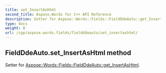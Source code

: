```yaml
---
title: set_InsertAsHtml
second_title: Aspose.Words for C++ API Reference
description: Setter for Aspose::Words::Fields::FieldDdeAuto::get_InsertAsHtml. 
type: docs
weight: 0
url: /cpp/aspose.words.fields/fieldddeauto/set_insertashtml/
---
```

## FieldDdeAuto.set_InsertAsHtml method


Setter for [Aspose::Words::Fields::FieldDdeAuto::get_InsertAsHtml](./get_insertashtml/).

